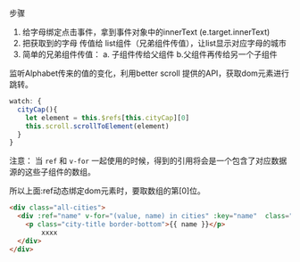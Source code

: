 步骤

1. 给字母绑定点击事件，拿到事件对象中的innerText   (e.target.innerText)
2. 把获取到的字母 传值给 list组件（兄弟组件传值），让list显示对应字母的城市
3. 简单的兄弟组件传值：  a. 子组件传给父组件   b.父组件再传给另一个子组件



监听Alphabet传来的值的变化，利用better scroll 提供的API，获取dom元素进行跳转。

```js
watch: {
  cityCap(){
    let element = this.$refs[this.cityCap][0]
    this.scroll.scrollToElement(element)
  }
}
```

注意： 当 `ref` 和 `v-for` 一起使用的时候，得到的引用将会是一个包含了对应数据源的这些子组件的数组。

所以上面:ref动态绑定dom元素时，要取数组的第[0]位。

```html
<div class="all-cities">
  <div :ref="name" v-for="(value, name) in cities" :key="name"  class="cities-wrap">
    <p class="city-title border-bottom">{{ name }}</p>
    	xxxx
  </div>
</div>
```

